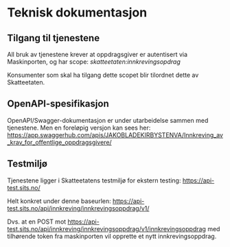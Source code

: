# Teknisk dokumentasjon

## Tilgang til tjenestene
All bruk av tjenestene krever at oppdragsgiver er autentisert via Maskinporten, og har scope:
_skatteetaten:innkrevingsopdrag_

Konsumenter som skal ha tilgang dette scopet blir tilordnet dette av Skatteetaten.

## OpenAPI-spesifikasjon
OpenAPI/Swagger-dokumentasjon er under utarbeidelse sammen med tjenestene. Men en foreløpig versjon kan sees her:
https://app.swaggerhub.com/apis/JAKOBLADEKIRBYSTENVA/Innkreving_av_krav_for_offentlige_oppdragsgivere/

## Testmiljø
Tjenestene ligger i Skatteetatens testmiljø for ekstern testing: https://api-test.sits.no/

Helt konkret under denne baseurlen: https://api-test.sits.no/api/innkreving/innkrevingsoppdrag/v1/

Dvs. at en POST mot https://api-test.sits.no/api/innkreving/innkrevingsoppdrag/v1/innkrevingsoppdrag med tilhørende token fra maskinporten vil opprette et nytt innkrevingsoppdrag.

